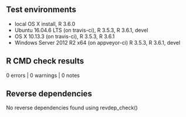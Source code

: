 ## Test environments
* local OS X install, R 3.6.0
* Ubuntu 16.04.6 LTS (on travis-ci), R 3.5.3, R 3.6.1, devel
* OS X 10.13.3 (on travis-ci), R 3.5.3, R 3.6.1
* Windows Server 2012 R2 x64 (on appveyor-ci) R 3.5.3, R 3.6.1, devel 

## R CMD check results

0 errors | 0 warnings | 0 notes

## Reverse dependencies
	
No reverse dependencies found using revdep_check()
